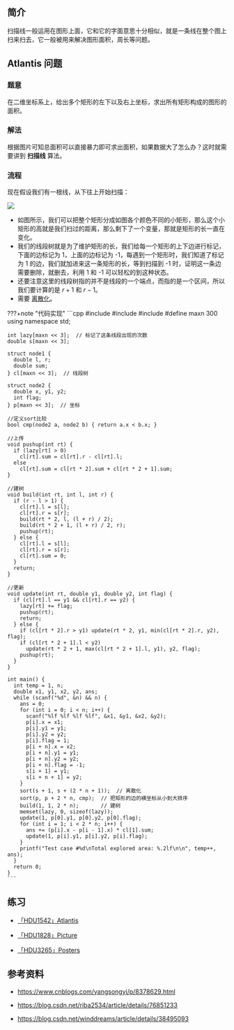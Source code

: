 ## 简介

扫描线一般运用在图形上面，它和它的字面意思十分相似，就是一条线在整个图上扫来扫去，它一般被用来解决图形面积，周长等问题。

## Atlantis 问题

### 题意

在二维坐标系上，给出多个矩形的左下以及右上坐标，求出所有矩形构成的图形的面积。

### 解法

根据图片可知总面积可以直接暴力即可求出面积，如果数据大了怎么办？这时就需要讲到 **扫描线** 算法。

### 流程

现在假设我们有一根线，从下往上开始扫描：

![](./images/scanning.svg)

- 如图所示，我们可以把整个矩形分成如图各个颜色不同的小矩形，那么这个小矩形的高就是我们扫过的距离，那么剩下了一个变量，那就是矩形的长一直在变化。
- 我们的线段树就是为了维护矩形的长，我们给每一个矩形的上下边进行标记，下面的边标记为 1，上面的边标记为 -1，每遇到一个矩形时，我们知道了标记为 1 的边，我们就加进来这一条矩形的长，等到扫描到 -1 时，证明这一条边需要删除，就删去，利用 1 和 -1 可以轻松的到这种状态。
- 还要注意这里的线段树指的并不是线段的一个端点，而指的是一个区间，所以我们要计算的是 $r+1$ 和 $r-1$。
- 需要 [离散化](../misc/discrete.md)。

???+note "代码实现"
    ```cpp
    #include <algorithm>
    #include <cstdio>
    #include <cstring>
    #define maxn 300
    using namespace std;
    
    int lazy[maxn << 3];  // 标记了这条线段出现的次数
    double s[maxn << 3];
    
    struct node1 {
      double l, r;
      double sum;
    } cl[maxn << 3];  // 线段树
    
    struct node2 {
      double x, y1, y2;
      int flag;
    } p[maxn << 3];  // 坐标
    
    //定义sort比较
    bool cmp(node2 a, node2 b) { return a.x < b.x; }
    
    //上传
    void pushup(int rt) {
      if (lazy[rt] > 0)
        cl[rt].sum = cl[rt].r - cl[rt].l;
      else
        cl[rt].sum = cl[rt * 2].sum + cl[rt * 2 + 1].sum;
    }
    
    //建树
    void build(int rt, int l, int r) {
      if (r - l > 1) {
        cl[rt].l = s[l];
        cl[rt].r = s[r];
        build(rt * 2, l, (l + r) / 2);
        build(rt * 2 + 1, (l + r) / 2, r);
        pushup(rt);
      } else {
        cl[rt].l = s[l];
        cl[rt].r = s[r];
        cl[rt].sum = 0;
      }
      return;
    }
    
    //更新
    void update(int rt, double y1, double y2, int flag) {
      if (cl[rt].l == y1 && cl[rt].r == y2) {
        lazy[rt] += flag;
        pushup(rt);
        return;
      } else {
        if (cl[rt * 2].r > y1) update(rt * 2, y1, min(cl[rt * 2].r, y2), flag);
        if (cl[rt * 2 + 1].l < y2)
          update(rt * 2 + 1, max(cl[rt * 2 + 1].l, y1), y2, flag);
        pushup(rt);
      }
    }
    
    int main() {
      int temp = 1, n;
      double x1, y1, x2, y2, ans;
      while (scanf("%d", &n) && n) {
        ans = 0;
        for (int i = 0; i < n; i++) {
          scanf("%lf %lf %lf %lf", &x1, &y1, &x2, &y2);
          p[i].x = x1;
          p[i].y1 = y1;
          p[i].y2 = y2;
          p[i].flag = 1;
          p[i + n].x = x2;
          p[i + n].y1 = y1;
          p[i + n].y2 = y2;
          p[i + n].flag = -1;
          s[i + 1] = y1;
          s[i + n + 1] = y2;
        }
        sort(s + 1, s + (2 * n + 1));  // 离散化
        sort(p, p + 2 * n, cmp);  // 把矩形的边的横坐标从小到大排序
        build(1, 1, 2 * n);       // 建树
        memset(lazy, 0, sizeof(lazy));
        update(1, p[0].y1, p[0].y2, p[0].flag);
        for (int i = 1; i < 2 * n; i++) {
          ans += (p[i].x - p[i - 1].x) * cl[1].sum;
          update(1, p[i].y1, p[i].y2, p[i].flag);
        }
        printf("Test case #%d\nTotal explored area: %.2lf\n\n", temp++, ans);
      }
      return 0;
    }
    ```

## 练习

- [「HDU1542」Atlantis](https://vjudge.net/problem/HDU-1542)

- [「HDU1828」Picture](https://vjudge.net/problem/HDU-1828)

- [「HDU3265」Posters](https://vjudge.net/problem/HDU-3265)

## 参考资料

- <https://www.cnblogs.com/yangsongyi/p/8378629.html>

- <https://blog.csdn.net/riba2534/article/details/76851233>

- <https://blog.csdn.net/winddreams/article/details/38495093>
